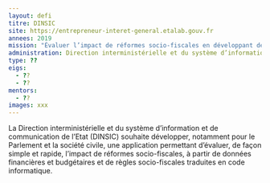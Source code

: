 ```yaml
---
layout: defi
titre: DINSIC
site: https://entrepreneur-interet-general.etalab.gouv.fr
annees: 2019
mission: "Évaluer l’impact de réformes socio-fiscales en développant des interfaces de simulation utilisables par tous"
administration: Direction interministérielle et du système d’information et de communication de l'Etat
type: ??
eigs:
  - ??
  - ??
mentors: 
  - ??
images: xxx
---
```


La Direction interministérielle et du système d’information et de 
communication de l’Etat (DINSIC) souhaite développer, notamment pour
le Parlement et la société civile, une application permettant d’évaluer, 
de façon simple et rapide, l’impact de réformes socio-fiscales, à partir
de données financières et budgétaires et de règles socio-fiscales 
traduites en code informatique.
